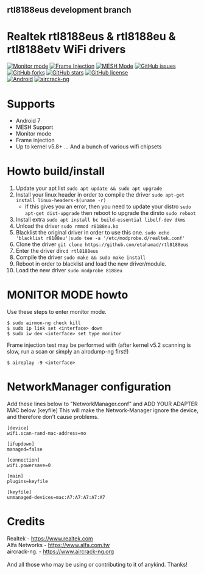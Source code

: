 ## rtl8188eus development branch

# Realtek rtl8188eus &amp; rtl8188eu &amp; rtl8188etv WiFi drivers

[![Monitor mode](https://img.shields.io/badge/monitor%20mode-supported-brightgreen.svg)](#)
[![Frame Injection](https://img.shields.io/badge/frame%20injection-supported-brightgreen.svg)](#)
[![MESH Mode](https://img.shields.io/badge/mesh%20mode-supported-brightgreen.svg)](#)
[![GitHub issues](https://img.shields.io/github/issues/aircrack-ng/rtl8188eus.svg)](https://github.com/aircrack-ng/rtl8188eus/issues)
[![GitHub forks](https://img.shields.io/github/forks/aircrack-ng/rtl8188eus.svg)](https://github.com/aircrack-ng/rtl8188eus/network)
[![GitHub stars](https://img.shields.io/github/stars/aircrack-ng/rtl8188eus.svg)](https://github.com/aircrack-ng/rtl8188eus/stargazers)
[![GitHub license](https://img.shields.io/github/license/aircrack-ng/rtl8812au.svg)](https://github.com/aircrack-ng/rtl8188eus/blob/master/LICENSE)<br>
[![Android](https://img.shields.io/badge/android%20(8)-supported-brightgreen.svg)](#)
[![aircrack-ng](https://img.shields.io/badge/aircrack--ng-supported-blue.svg)](#)


# Supports
* Android 7
* MESH Support
* Monitor mode
* Frame injection
* Up to kernel v5.8+
... And a bunch of various wifi chipsets

# Howto build/install
1. Update your apt list `sudo apt update && sudo apt upgrade`
2. Install your linux header in order to compile the driver `sudo apt-get install linux-headers-$(uname -r)`
    - If this gives you an error, then you need to update your distro `sudo apt-get dist-upgrade` then reboot to upgrade the dirsto `sudo reboot`
3. Install extra `sudo apt install bc build-essential libelf-dev dkms`
4. Unload the driver `sudo rmmod r8188eu.ko`
2. Blacklist the original driver in order to use this one. `sudo echo 'blacklist r8188eu'|sudo tee -a '/etc/modprobe.d/realtek.conf'`
1. Clone the driver `git clone https://github.com/etahamad/rtl8188eus`
4. Enter the driver dir`cd rtl8188eus`
5. Compile the driver `sudo make && sudo make install`
6. Reboot in order to blacklist and load the new driver/module.
9. Load the new driver `sudo modprobe 8188eu`

# MONITOR MODE howto
Use these steps to enter monitor mode.
```
$ sudo airmon-ng check kill
$ sudo ip link set <interface> down
$ sudo iw dev <interface> set type monitor
```
Frame injection test may be performed with
(after kernel v5.2 scanning is slow, run a scan or simply an airodump-ng first!)
```
$ aireplay -9 <interface>
```

# NetworkManager configuration
Add these lines below to "NetworkManager.conf" and ADD YOUR ADAPTER MAC below [keyfile]
This will make the Network-Manager ignore the device, and therefore don't cause problems.
```
[device]
wifi.scan-rand-mac-address=no

[ifupdown]
managed=false

[connection]
wifi.powersave=0

[main]
plugins=keyfile

[keyfile]
unmanaged-devices=mac:A7:A7:A7:A7:A7
```

# Credits
Realtek       - https://www.realtek.com<br>
Alfa Networks - https://www.alfa.com.tw<br>
aircrack-ng.  - https://www.aircrack-ng.org<br>
<br>
And all those who may be using or contributing to it of anykind. Thanks!<br>
